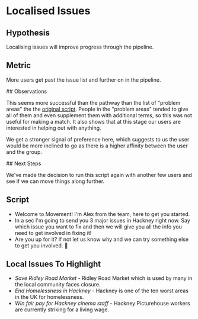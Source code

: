 # Localised Issues

## Hypothesis

Localising issues will improve progress through the pipeline.

## Metric

More users get past the issue list and further on in the pipeline.

## Observations

This seems more successful than the pathway than the list of "problem areas" the the [original script](./script.md). People in the "problem areas" tended to give all of them and even supplement them with additional terms, so this was not useful for making a match. It also shows that at this stage our users are interested in helping out with anything.

We get a stronger signal of preference here, which suggests to us the user would be more inclined to go as there is a higher affinity between the user and the group.

## Next Steps

We've made the decision to run this script again with another few users and see if we can move things along further.

## Script

- Welcome to Movement! I'm Alex from the team, here to get you started.
- In a sec I'm going to send you 3 major issues in Hackney right now. Say which issue you want to fix and then we will give you all the info you need to get involved in fixing it!
- Are you up for it? If not let us know why and we can try something else to get you involved. 🙂

## Local Issues To Highlight

- _Save Ridley Road Market_ - Ridley Road Market which is used by many in the local community faces closure.
- _End Homelessness in Hackney_ - Hackney is one of the ten worst areas in the UK for homelessness.
- _Win fair pay for Hackney cinema staff_ - Hackney Picturehouse workers are currently striking for a living wage.
